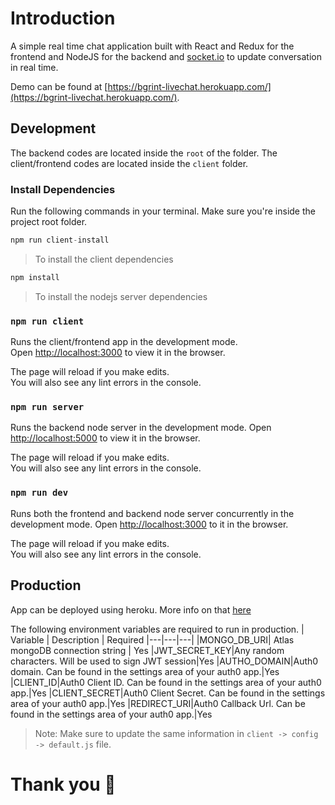 # Introduction
A simple real time chat application built with React and Redux for the frontend and NodeJS for the backend and [socket.io](https://socket.io) to update conversation in real time.

Demo can be found at [https://bgrint-livechat.herokuapp.com/](https://bgrint-livechat.herokuapp.com/).

## Development
The backend codes are located inside the `root` of the folder.
The client/frontend codes are located inside the `client` folder.

### Install Dependencies
Run the following commands in your terminal. Make sure you're inside the project root folder.
```js
npm run client-install
```
>To install the client dependencies
```js
npm install
```
>To install the nodejs server dependencies

### `npm run client`

Runs the client/frontend app in the development mode.\
Open [http://localhost:3000](http://localhost:3000) to view it in the browser.

The page will reload if you make edits.\
You will also see any lint errors in the console.

### `npm run server`

Runs the backend node server in the development mode.
Open [http://localhost:5000](http://localhost:5000) to view it in the browser.

The page will reload if you make edits.\
You will also see any lint errors in the console.

### `npm run dev`

Runs both the frontend and backend node server concurrently in the development mode.
Open [http://localhost:3000](http://localhost:3000) to it in the browser.

The page will reload if you make edits.\
You will also see any lint errors in the console.

## Production
App can be deployed using heroku. More info on that [here](https://devcenter.heroku.com/articles/git)

The following environment variables are required to run in production.
|  Variable |  Description | Required
|---|---|---|
|MONGO_DB_URI| Atlas mongoDB connection string | Yes
|JWT_SECRET_KEY|Any random characters. Will be used to sign JWT session|Yes
|AUTHO_DOMAIN|Auth0 domain. Can be found in the settings area of your auth0 app.|Yes
|CLIENT_ID|Auth0 Client ID. Can be found in the settings area of your auth0 app.|Yes
|CLIENT_SECRET|Auth0 Client Secret. Can be found in the settings area of your auth0 app.|Yes
|REDIRECT_URI|Auth0 Callback Url. Can be found in the settings area of your auth0 app.|Yes

>Note: Make sure to update the same information in `client -> config -> default.js` file.

# Thank you 🙏